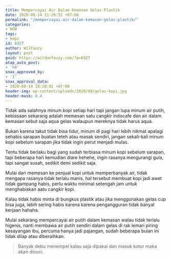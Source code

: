 ```yaml
---
title: Mempercayai Air Dalam Kemasan Gelas Plastik
date: 2020-08-14 11:26:52 +07:00
permalink: "/mempercayai-air-dalam-kemasan-gelas-plastik/"
categories:
- WOW
tags:
- kopi
id: 6927
author: WilFauzy
layout: post
guid: https://wildanfauzy.com/?p=6927
atap_auto_post:
- 'no'
snax_approved_by:
- '1'
snax_approval_data:
- 2020-08-14 18:28:01 +07:00
header-img: wp-content/uploads/2020/08/gelas-kopi.jpg
header-mask: 0.4
---
```


Tidak ada salahnya minum kopi setiap hari tapi jangan lupa minum air putih, kebiasaan sekarang adalah memesan satu cangkir indocafe dan air dalam kemasan sebut saja aqua gelas walaupun mereknya tidak harus aqua.&nbsp;

Bukan karena takut tidak bisa tidur, minum di pagi hari lebih nikmat apalagi sehabis sarapan buatan teteh atau masak sendiri, jangan sekali-kali minum kopi sebelum sarapan jika tidak ingin perut menjadi mulas.&nbsp;

Tentu tidak berlaku bagi yang sudah terbiasa minum kopi sebelum sarapan, tapi beberapa hari kemudian diare hehehe, ingin rasanya mengurangi gula, tapi sangat susah, sedikit demi sedikit saja.&nbsp;

Mulai dari memesan ke penjual kopi untuk memperbanyak air, tidak mengapa rasanya tidak terlalu manis, hal tersebut membuat kopi jadi awet tidak gampang habis, perlu waktu minimal setengah jam untuk menghabiskan aatu cangkir kopi.&nbsp;

Kalau tidak habis minta di bungkus plastik atau jika menggunakan gelas cup bisa juga, lebih sering habis karena karena pengangguran tidak banyal kerjaan hahaha.&nbsp;

Mulai sekarang mempercayai air putih dalam kemasan walau tidak terlalu higenis, nanti membawa air putih sendiri dalam gelas di rak lemari piring kesayangan ibu, percuma hanya jadi pajangan, sudah beberapa bulan ini tidak dilap atau diberaihkan.&nbsp;

> Banyak debu menempel kalau saja dipakai dan masuk kotor maka akan dicuci.